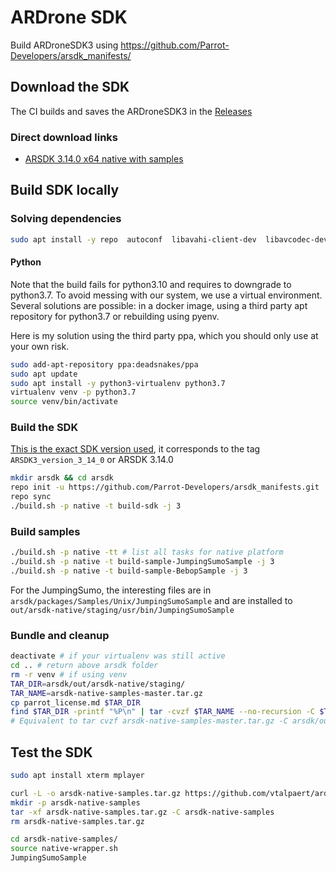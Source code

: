 
# ARDrone SDK

Build ARDroneSDK3 using https://github.com/Parrot-Developers/arsdk_manifests/

## Download the SDK

The CI builds and saves the ARDroneSDK3 in the [Releases](https://github.com/vtalpaert/ardrone-sdk-native/releases)

### Direct download links

- [ARSDK 3.14.0 x64 native with samples](https://github.com/vtalpaert/ardrone-sdk-native/releases/download/arsdk-native-samples-x64-master/arsdk-native-samples-x64-master.tar.gz)

## Build SDK locally

### Solving dependencies

```bash
sudo apt install -y repo  autoconf  libavahi-client-dev  libavcodec-dev  libavformat-dev  libswscale-dev
```

#### Python

Note that the build fails for python3.10 and requires to downgrade to python3.7. To avoid messing with our system, we use a virtual environment.
Several solutions are possible: in a docker image, using a third party apt repository for python3.7 or rebuilding using pyenv.

Here is my solution using the third party ppa, which you should only use at your own risk.

```bash
sudo add-apt-repository ppa:deadsnakes/ppa
sudo apt update
sudo apt install -y python3-virtualenv python3.7
virtualenv venv -p python3.7
source venv/bin/activate
```

### Build the SDK

[This is the exact SDK version used](https://github.com/Parrot-Developers/arsdk_manifests/tree/4b50e865427e6f2f2f19be1d4c55ab87a03b804a), it corresponds to the tag `ARSDK3_version_3_14_0` or ARSDK 3.14.0

```bash
mkdir arsdk && cd arsdk
repo init -u https://github.com/Parrot-Developers/arsdk_manifests.git
repo sync
./build.sh -p native -t build-sdk -j 3
```

### Build samples

```bash
./build.sh -p native -tt # list all tasks for native platform
./build.sh -p native -t build-sample-JumpingSumoSample -j 3
./build.sh -p native -t build-sample-BebopSample -j 3
```

For the JumpingSumo, the interesting files are in `arsdk/packages/Samples/Unix/JumpingSumoSample` and are installed to `out/arsdk-native/staging/usr/bin/JumpingSumoSample`

### Bundle and cleanup

```bash
deactivate # if your virtualenv was still active
cd .. # return above arsdk folder
rm -r venv # if using venv
TAR_DIR=arsdk/out/arsdk-native/staging/
TAR_NAME=arsdk-native-samples-master.tar.gz
cp parrot_license.md $TAR_DIR
find $TAR_DIR -printf "%P\n" | tar -cvzf $TAR_NAME --no-recursion -C $TAR_DIR -T -
# Equivalent to tar cvzf arsdk-native-samples-master.tar.gz -C arsdk/out/arsdk-native/staging but without a ./ parent directory
```

## Test the SDK

```bash
sudo apt install xterm mplayer
```

```bash
curl -L -o arsdk-native-samples.tar.gz https://github.com/vtalpaert/ardrone-sdk-native/releases/download/arsdk-native-samples-x64-master/arsdk-native-samples-x64-master.tar.gz
mkdir -p arsdk-native-samples
tar -xf arsdk-native-samples.tar.gz -C arsdk-native-samples
rm arsdk-native-samples.tar.gz
```

```bash
cd arsdk-native-samples/
source native-wrapper.sh
JumpingSumoSample
```
